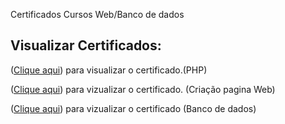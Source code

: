 Certificados Cursos Web/Banco de dados


## Visualizar Certificados:
([Clique aqui](https://github.com/Tutualha/Certificados/blob/69788be20628765951a9ba965d11a48551a1b512/Arthur-Borges-Miranda-PHP-Basico-40-Horas-Certificado-Curso-em-Video.pdf)) para visualizar o certificado.(PHP)

([Clique aqui](https://github.com/Tutualha/Certificados/blob/main/Certificado%20Santander%20devweb.pdf)) para vizualizar o certificado. (Criação pagina Web)

([Clique aqui](https://github.com/Tutualha/Certificados/blob/main/Certificado_bancodedados.pdf)) para vizualizar o certificado (Banco de dados)
